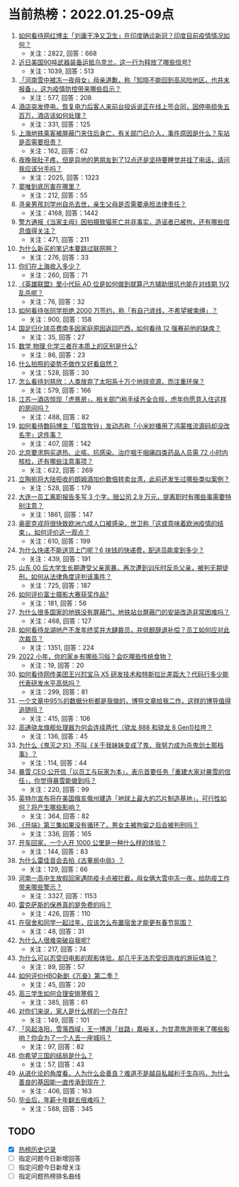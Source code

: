 # 当前热榜：2022.01.25-09点
1. [如何看待网红博主「刘庸干净又卫生」在印度确诊新冠？印度目前疫情情况如何？](https://www.zhihu.com/question/512914034)
    * 关注：2822, 回答：668
2. [近日美国90吨武器装备运抵乌克兰，这一行为释放了哪些信号?](https://www.zhihu.com/question/513129710)
    * 关注：1039, 回答：513
3. [「河南雪中被冻一夜母女」母亲道歉，称「知晓不能回到高风险地区，也并未报备」，这为疫情防控带来哪些启示？](https://www.zhihu.com/question/513161444)
    * 关注：577, 回答：208
4. [酒店突发停电，恢复电力后客人来前台投诉说正在线上签合同，因停电损失五百万，酒店该如何处理？](https://www.zhihu.com/question/506573601)
    * 关注：331, 回答：125
5. [上海地铁乘客被屏蔽门夹住后身亡，有关部门已介入，事件原因是什么？车站是否需要担责？](https://www.zhihu.com/question/513211941)
    * 关注：162, 回答：62
6. [夜晚我肚子疼，但是异地的男朋友到了12点还是坚持要睡觉并挂了电话，请问我应该分手吗？](https://www.zhihu.com/question/512921752)
    * 关注：2025, 回答：1323
7. [窦唯到底厉害在哪里？](https://www.zhihu.com/question/478570486)
    * 关注：212, 回答：55
8. [寻亲男孩刘学州自杀去世，亲生父母是否需要承担法律责任？](https://www.zhihu.com/question/513061387)
    * 关注：4168, 回答：1442
9. [警方通报《当家主母》因拍摄致猫死亡并非事实，造谣者已被拘，还有哪些信息值得关注？](https://www.zhihu.com/question/513158066)
    * 关注：471, 回答：211
10. [为什么新买的笔记本要跳过联网啊？](https://www.zhihu.com/question/512231652)
    * 关注：276, 回答：33
11. [你们在上海收入多少？](https://www.zhihu.com/question/449802285)
    * 关注：260, 回答：71
12. [《英雄联盟》里小代玩 AD 位是如何做到就算己方辅助很坑也能在对线期 1V2 乱杀呢？](https://www.zhihu.com/question/511514255)
    * 关注：76, 回答：32
13. [如何看待张同学拒绝 2000 万签约，称「有自己底线，不希望被束缚」？](https://www.zhihu.com/question/512997156)
    * 关注：900, 回答：158
14. [国足归化球员费南多因家庭原因返回巴西，如何看待 12 强赛前他的缺席？](https://www.zhihu.com/question/513084726)
    * 关注：35, 回答：27
15. [数学 物理 化学三者在本质上的区别是什么?](https://www.zhihu.com/question/498746324)
    * 关注：86, 回答：23
16. [什么拍照的姿势不做作又好看自然？](https://www.zhihu.com/question/21194122)
    * 关注：528, 回答：30
17. [怎么看待刘慈欣：人类放弃了太阳系十万个地球资源，而注重环保？](https://www.zhihu.com/question/512470047)
    * 关注：579, 回答：166
18. [江苏一酒店惊现「虎景房」，相关部门称手续齐全合规，虎年你愿意入住这样的房间吗？](https://www.zhihu.com/question/512370872)
    * 关注：488, 回答：82
19. [如何看待数码博主「狐宫牧铃」发动态称「小米妙播用了鸿蒙推流源码却没改名字」这件事？](https://www.zhihu.com/question/512600031)
    * 关注：407, 回答：142
20. [北京要求购买退热、止咳、抗感染、治疗咽干咽痛四类药品人员需 72 小时内核检，还有哪些注意事项？](https://www.zhihu.com/question/513089020)
    * 关注：622, 回答：269
21. [立陶宛将大陆拒收的朗姆酒加价数倍转卖台湾，此前还发生过哪些类似案例？](https://www.zhihu.com/question/513066066)
    * 关注：528, 回答：179
22. [大连一员工离职报告多写 3 个字，赔公司 2.9 万元，提离职时有哪些事需要特别注意？](https://www.zhihu.com/question/513129601)
    * 关注：1861, 回答：147
23. [奥密克戎将很快致欧洲六成人口被感染，世卫称「这或意味着欧洲疫情的结束」，如何评价这一观点？](https://www.zhihu.com/question/513088165)
    * 关注：610, 回答：199
24. [为什么快递不能送货上门呢？6 块钱的快递费，配送员能拿到多少？](https://www.zhihu.com/question/512716067)
    * 关注：439, 回答：191
25. [山东 00 后大学生长期遭受父亲家暴，再次遭到训斥时反杀父亲，被判无期徒刑，如何从法律角度评判该事件？](https://www.zhihu.com/question/512986290)
    * 关注：725, 回答：187
26. [如何评价富士摄影大赛获奖作品?](https://www.zhihu.com/question/512347012)
    * 关注：181, 回答：56
27. [为什么很多国家的地铁没有屏蔽门，地铁站台屏蔽门的安装改造非常困难吗？](https://www.zhihu.com/question/512255299)
    * 关注：468, 回答：127
28. [如何看待龙湖地产不发年终奖并大肆裁员，并低额辞退补偿？员工如何应对此次裁员？](https://www.zhihu.com/question/512200421)
    * 关注：1351, 回答：224
29. [2022 小年，你的家乡有哪些习俗？会吃哪些传统食物？](https://www.zhihu.com/question/512482650)
    * 关注：19, 回答：20
30. [如何看待网传美团王兴怼宝马 X5 研发技术和特斯拉比差距大？代码行多少能代表研发水平高低吗？](https://www.zhihu.com/question/512716032)
    * 关注：299, 回答：81
31. [一个文章中95%的数据分析都是我做的，博导文章给我二作，这样的博导值得追随吗？](https://www.zhihu.com/question/512388486)
    * 关注：415, 回答：106
32. [高通骁龙旗舰处理器为何会连续两代（骁龙 888 和骁龙 8 Gen1)拉垮？](https://www.zhihu.com/question/512978415)
    * 关注：136, 回答：45
33. [为什么《鬼灭之刃》不叫《关于我妹妹变成了鬼，我努力成为杀鬼剑士那档事》？](https://www.zhihu.com/question/508059129)
    * 关注：114, 回答：44
34. [暴雪 CEO 公开信「以员工与玩家为本」，表示首要任务「重建大家对暴雪的信任」，你觉得暴雪能做到吗？](https://www.zhihu.com/question/512648140)
    * 关注：220, 回答：99
35. [英特尔宣布将在美国俄亥俄州建造「地球上最大的芯片制造基地」，可行性如何？将产生哪些影响？](https://www.zhihu.com/question/513064703)
    * 关注：364, 回答：82
36. [《开端》第三集如果没有循环了，男女主被拘留之后会被判刑吗？](https://www.zhihu.com/question/511925645)
    * 关注：336, 回答：165
37. [开车回家，一个人开 1000 公里是一种什么样的体验？](https://www.zhihu.com/question/470105674)
    * 关注：144, 回答：83
38. [为什么雷佳音会去拍《古董局中局》？](https://www.zhihu.com/question/504665199)
    * 关注：129, 回答：66
39. [河南一高中生放假回家遇防疫卡点被拦截，母女俩大雪中冻一夜，给防疫工作带来哪些警示？](https://www.zhihu.com/question/513064868)
    * 关注：3327, 回答：1153
40. [雷克萨斯的保养真的是免费的吗？](https://www.zhihu.com/question/38497740)
    * 关注：426, 回答：110
41. [在宿舍和同学一起过年，应该怎么布置宿舍才能更有春节氛围？](https://www.zhihu.com/question/510547555)
    * 关注：48, 回答：31
42. [为什么人很难突破自我呢?](https://www.zhihu.com/question/513045025)
    * 关注：217, 回答：74
43. [为什么可以忍受旧电影的观影体验，却几乎无法忍受旧游戏的游玩体验？](https://www.zhihu.com/question/512105602)
    * 关注：89, 回答：57
44. [如何评价HBO新剧《亢奋》第二季？](https://www.zhihu.com/question/510324515)
    * 关注：45, 回答：20
45. [高三学生如何合理安排寒假？](https://www.zhihu.com/question/54694752)
    * 关注：385, 回答：61
46. [对你们来说，家人是什么样的一个存在?](https://www.zhihu.com/question/303152749)
    * 关注：149, 回答：101
47. [「风起洛阳，雪落西域」王一博游「丝路」嘉峪关，为甘肃旅游带来了哪些影响？你会为了一个人去一座城吗？](https://www.zhihu.com/question/511575476)
    * 关注：97, 回答：82
48. [你希望三国的结局是什么？](https://www.zhihu.com/question/395843298)
    * 关注：57, 回答：43
49. [从进化论的角度看，人为什么会善良？难道不是越自私越利于生存吗，为什么善良的基因能一直传承到现在？](https://www.zhihu.com/question/512498524)
    * 关注：406, 回答：163
50. [毕业后，年薪十年翻五倍难吗？](https://www.zhihu.com/question/492373414)
    * 关注：588, 回答：345
## TODO
* [x] [热榜历史记录](hot_history/AllHot.md)
* [ ] 指定问题今日新增回答
* [ ] 指定问题今日新增关注
* [ ] 指定问题热榜排名曲线
